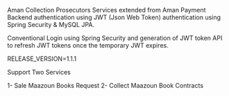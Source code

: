 Aman Collection Prosecutors Services extended from Aman Payment Backend authentication using JWT (Json Web Token) authentication using Spring Security & MySQL JPA.

Conventional Login using Spring Security and generation of JWT token
API to refresh JWT tokens once the temporary JWT expires.

RELEASE_VERSION=1.1.1

Support Two Services

1- Sale Maazoun Books Request
2- Collect Maazoun Book Contracts  


